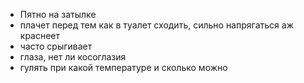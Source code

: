 - Пятно на затылке
- плачет перед тем как в туалет сходить, сильно напрягаться аж краснеет
- часто срыгивает
- глаза, нет ли косоглазия
- гулять при какой температуре и сколько можно